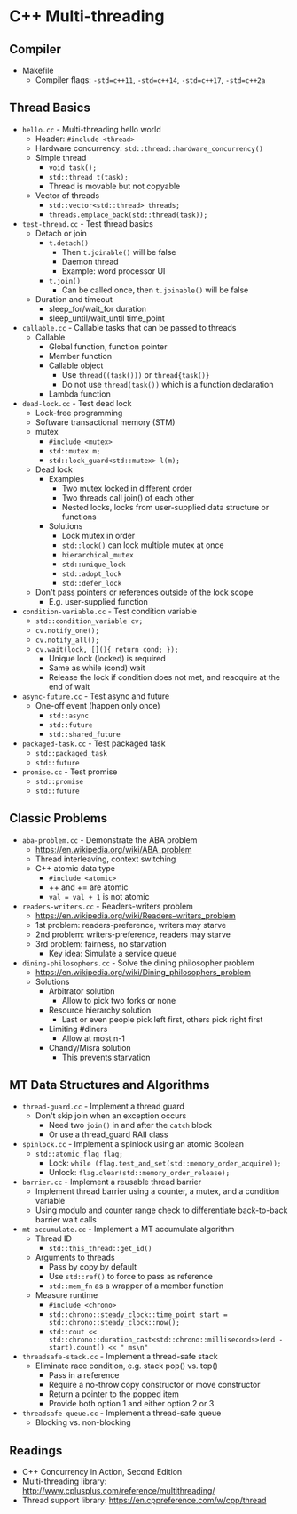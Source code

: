 # C++ Multi-threading

## Compiler
* Makefile
  * Compiler flags: `-std=c++11`, `-std=c++14`, `-std=c++17`, `-std=c++2a`

## Thread Basics
* `hello.cc` - Multi-threading hello world
  * Header: `#include <thread>`
  * Hardware concurrency: `std::thread::hardware_concurrency()`
  * Simple thread
    * `void task();`
    * `std::thread t(task);`
    * Thread is movable but not copyable
  * Vector of threads
    * `std::vector<std::thread> threads;`
    * `threads.emplace_back(std::thread(task));`
* `test-thread.cc` - Test thread basics
  * Detach or join
    * `t.detach()`
      * Then `t.joinable()` will be false
      * Daemon thread
      * Example: word processor UI
    * `t.join()`
      * Can be called once, then `t.joinable()` will be false
  * Duration and timeout
    * sleep_for/wait_for duration
    * sleep_until/wait_until time_point
* `callable.cc` - Callable tasks that can be passed to threads
  * Callable
    * Global function, function pointer
    * Member function
    * Callable object
      * Use `thread((task()))` or `thread{task()}`
      * Do not use `thread(task())` which is a function declaration
    * Lambda function
* `dead-lock.cc` - Test dead lock
  * Lock-free programming
  * Software transactional memory (STM)
  * mutex
    * `#include <mutex>`
    * `std::mutex m;`
    * `std::lock_guard<std::mutex> l(m);`
  * Dead lock
    * Examples
      * Two mutex locked in different order
      * Two threads call join() of each other
      * Nested locks, locks from user-supplied data structure or functions
    * Solutions
      * Lock mutex in order
      * `std::lock()` can lock multiple mutex at once
      * `hierarchical_mutex`
      * `std::unique_lock`
      * `std::adopt_lock`
      * `std::defer_lock`
  * Don't pass pointers or references outside of the lock scope
    * E.g. user-supplied function
* `condition-variable.cc` - Test condition variable
  * `std::condition_variable cv;`
  * `cv.notify_one();`
  * `cv.notify_all();`
  * `cv.wait(lock, [](){ return cond; });`
    * Unique lock (locked) is required
    * Same as while (cond) wait
    * Release the lock if condition does not met, and reacquire at the end of wait
* `async-future.cc` - Test async and future
  * One-off event (happen only once)
    * `std::async`
    * `std::future`
    * `std::shared_future`
* `packaged-task.cc` - Test packaged task
  * `std::packaged_task`
  * `std::future`
* `promise.cc` - Test promise
  * `std::promise`
  * `std::future`

## Classic Problems
* `aba-problem.cc` - Demonstrate the ABA problem
  * https://en.wikipedia.org/wiki/ABA_problem
  * Thread interleaving, context switching
  * C++ atomic data type
    * `#include <atomic>`
    * ++ and += are atomic
    * `val = val + 1` is not atomic
* `readers-writers.cc` - Readers-writers problem
  * https://en.wikipedia.org/wiki/Readers–writers_problem
  * 1st problem: readers-preference, writers may starve
  * 2nd problem: writers-preference, readers may starve
  * 3rd problem: fairness, no starvation
    * Key idea: Simulate a service queue
* `dining-philosophers.cc` - Solve the dining philosopher problem
  * https://en.wikipedia.org/wiki/Dining_philosophers_problem
  * Solutions
    * Arbitrator solution
      * Allow to pick two forks or none
    * Resource hierarchy solution
      * Last or even people pick left first, others pick right first
    * Limiting #diners
      * Allow at most n-1
    * Chandy/Misra solution
      * This prevents starvation

## MT Data Structures and Algorithms
* `thread-guard.cc` - Implement a thread guard
  * Don't skip join when an exception occurs
    * Need two `join()` in and after the `catch` block
    * Or use a thread_guard RAII class
* `spinlock.cc` - Implement a spinlock using an atomic Boolean
  * `std::atomic_flag flag;`
    * Lock: `while (flag.test_and_set(std::memory_order_acquire));`
    * Unlock: `flag.clear(std::memory_order_release);`
* `barrier.cc` - Implement a reusable thread barrier
  * Implement thread barrier using a counter, a mutex, and a condition variable
  * Using modulo and counter range check to differentiate back-to-back barrier wait calls
* `mt-accumulate.cc` - Implement a MT accumulate algorithm
  * Thread ID
    * `std::this_thread::get_id()`
  * Arguments to threads
    * Pass by copy by default
    * Use `std::ref()` to force to pass as reference
    * `std::mem_fn` as a wrapper of a member function
  * Measure runtime
    * `#include <chrono>`
    * `std::chrono::steady_clock::time_point start = std::chrono::steady_clock::now();`
    * `std::cout << std::chrono::duration_cast<std::chrono::milliseconds>(end - start).count() << " ms\n"`
* `threadsafe-stack.cc` - Implement a thread-safe stack
  * Eliminate race condition, e.g. stack pop() vs. top()
    * Pass in a reference
    * Require a no-throw copy constructor or move constructor
    * Return a pointer to the popped item
    * Provide both option 1 and either option 2 or 3
* `threadsafe-queue.cc` - Implement a thread-safe queue
  * Blocking vs. non-blocking

## Readings
* C++ Concurrency in Action, Second Edition
* Multi-threading library: http://www.cplusplus.com/reference/multithreading/
* Thread support library: https://en.cppreference.com/w/cpp/thread

